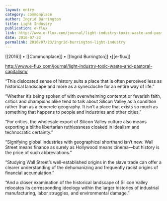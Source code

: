 ```yaml
---
layout: entry
category: commonplace
author: Ingrid Burrington
title: Light Industry
publication: e-flux
link: http://www.e-flux.com/journal/light-industry-toxic-waste-and-pastoral-capitalism/
date: 2016-07-23
permalink: 2016/07/23/ingrid-burrington-light-industry
---
```


[[2016]] • [[Commonplace]] • [[Ingrid Burrington]] •[[e-flux]]

http://www.e-flux.com/journal/light-industry-toxic-waste-and-pastoral-capitalism/

“This dislocated sense of history suits a place that is often perceived less as historical landscape and more as a synecdoche for an entire way of life.”

“Whether it’s being spoken of with overwhelming contempt or feverish faith, critics and champions alike tend to talk about Silicon Valley as a condition rather than as a concrete geography. It isn’t a place that exists so much as something that happens to people and industries and other cities.”

“For critics, the wholesale export of Silicon Valley culture also means exporting a blithe libertarian ruthlessness cloaked in idealism and technocratic certainty.”

“Signifying global industries with geographical shorthand isn’t new: Wall Street means finance as surely as Hollywood means cinema—but history is the price of such abbreviations.”

“Studying Wall Street’s well-established origins in the slave trade can offer a clearer understanding of the dehumanizing and frequently racist origins of financial accumulation.”

“And a closer examination of the historical landscape of Silicon Valley relocates its corresponding ideology within the larger histories of industrial manufacturing, labor struggles, and environmental damage.”

